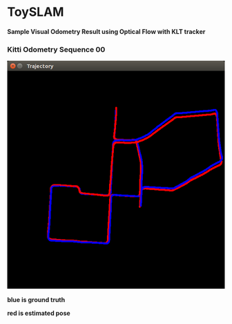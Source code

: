 # ToySLAM

#### Sample Visual Odometry Result using Optical Flow with KLT tracker
### Kitti Odometry Sequence 00 
![sequence 00](./images/sequence00.png)

**blue is ground truth**

**red is estimated pose**